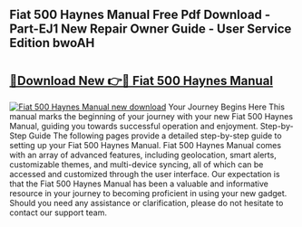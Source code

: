 ## Fiat 500 Haynes Manual Free Pdf Download - Part-EJ1 New Repair Owner Guide - User Service Edition bwoAH

# <h2><a href="http://cf20746.oget.top/?id=Fiat+500+Haynes+Manual">🔗Download New 👉🔴 Fiat 500 Haynes Manual</a></h2>

[![Fiat 500 Haynes Manual new download](https://i.imgur.com/5g1atiW.png)](http://cf20746.oget.top/?id=Fiat+500+Haynes+Manual)
Your Journey Begins Here This manual marks the beginning of your journey with your new Fiat 500 Haynes Manual, guiding you towards successful operation and enjoyment. Step-by-Step Guide The following pages provide a detailed step-by-step guide to setting up your Fiat 500 Haynes Manual. Fiat 500 Haynes Manual comes with an array of advanced features, including geolocation, smart alerts, customizable themes, and multi-device syncing, all of which can be accessed and customized through the user interface. Our expectation is that the Fiat 500 Haynes Manual has been a valuable and informative resource in your journey to becoming proficient in using your new gadget. Should you need any assistance or clarification, please do not hesitate to contact our support team.
